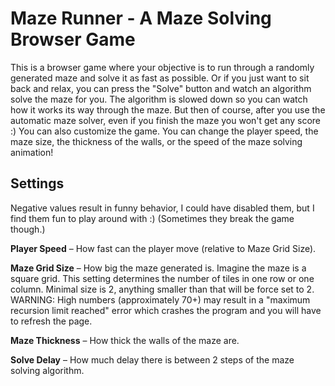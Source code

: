 # Maze Runner - A Maze Solving Browser Game
This is a browser game where your objective is to run through a randomly generated maze and solve it as fast as possible. Or if you just want to sit back and relax, you can press the "Solve" button and watch an algorithm solve the maze for you. The algorithm is slowed down so you can watch how it works its way through the maze. But then of course, after you use the automatic maze solver, even if you finish the maze you won't get any score :) You can also customize the game. You can change the player speed, the maze size, the thickness of the walls, or the speed of the maze solving animation!

## Settings
Negative values result in funny behavior, I could have disabled them, but I find them fun to play around with :) (Sometimes they break the game though.)

**Player Speed** – How fast can the player move (relative to Maze Grid Size).

**Maze Grid Size** – How big the maze generated is. Imagine the maze is a square grid. This setting determines the number of tiles in one row or one column. Minimal size is 2, anything smaller than that will be force set to 2. WARNING: High numbers (approximately 70+) may result in a "maximum recursion limit reached" error which crashes the program and you will have to refresh the page.

**Maze Thickness** – How thick the walls of the maze are.

**Solve Delay** – How much delay there is between 2 steps of the maze solving algorithm.
